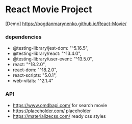 # React Movie Project

[Demo] https://bogdanmarynenko.github.io/React-Movie/

### dependencies
   + @testing-library/jest-dom: "^5.16.5",
   + @testing-library/react: "^13.4.0",
   + @testing-library/user-event: "^13.5.0",
   + react: "^18.2.0",
   + react-dom: "^18.2.0",
   + react-scripts: "5.0.1",
   + web-vitals: "^2.1.4"
    
 ### API 
   + https://www.omdbapi.com/ for search movie 
   + https://placeholder.com/ placeholder
   + https://materializecss.com/ ready css styles
   

   
   
  

